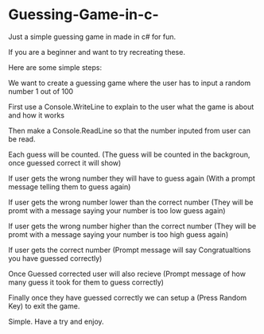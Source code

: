 # Guessing-Game-in-c-
Just a simple guessing game in made in c# for fun.

If you are a beginner and want to try recreating these.

Here are some simple steps:

We want to create a guessing game where the user has to input a random number 1 out of 100

First use a Console.WriteLine to explain to the user what the game is about and how it works

Then make a Console.ReadLine so that the number inputed from user can be read.

Each guess will be counted. (The guess will be counted in the backgroun, once guessed correct it will show)

If user gets the wrong number they will have to guess again (With a prompt message telling them to guess again)

If user gets the wrong number lower than the correct number (They will be promt with a message saying your number is too low guess again)

If user gets the wrong number higher than the correct number (They will be promt with a message saying your number is too high guess again)

If user gets the correct number (Prompt message will say Congratualtions you have guessed correctly)

Once Guessed corrected user will also recieve (Prompt message of how many guess it took for them to guess correctly)

Finally once they have guessed correctly we can setup a (Press Random Key) to exit the game.



Simple. Have a try and enjoy.
